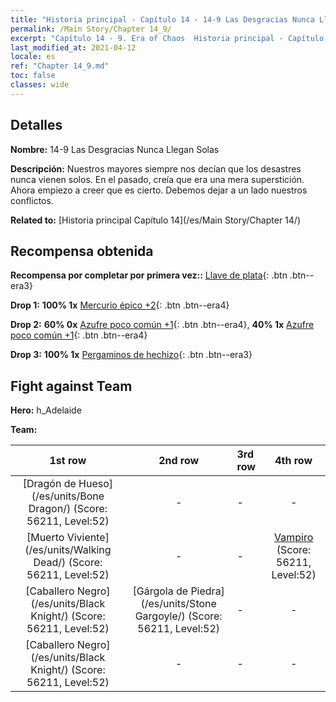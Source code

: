 ```yaml
---
title: "Historia principal - Capítulo 14 - 14-9 Las Desgracias Nunca Llegan Solas"
permalink: /Main Story/Chapter 14_9/
excerpt: "Capítulo 14 - 9. Era of Chaos  Historia principal - Capítulo 14_9. 14-9 Las Desgracias Nunca Llegan Solas"
last_modified_at: 2021-04-12
locale: es
ref: "Chapter 14_9.md"
toc: false
classes: wide
---
```


## Detalles

 **Nombre:** 14-9 Las Desgracias Nunca Llegan Solas

 **Descripción:** Nuestros mayores siempre nos decían que los desastres nunca vienen solos. En el pasado, creía que era una mera superstición. Ahora empiezo a creer que es cierto. Debemos dejar a un lado nuestros conflictos.

 **Related to:** [Historia principal Capítulo 14](/es/Main Story/Chapter 14/)

## Recompensa obtenida

 **Recompensa por completar por primera vez::** [Llave de plata](/es/Items/con_693/){: .btn .btn--era3}

 **Drop 1:** **100% 1x** [Mercurio épico +2](/es/Items/mat_49/){: .btn .btn--era4}

 **Drop 2:** **60% 0x** [Azufre poco común +1](/es/Items/mat_43/){: .btn .btn--era4}, **40% 1x** [Azufre poco común +1](/es/Items/mat_43/){: .btn .btn--era4}

 **Drop 3:** **100% 1x** [Pergaminos de hechizo](/es/Items/con_694/){: .btn .btn--era3}


## Fight against Team
 **Hero:** h_Adelaide

 **Team:**


  | 1st row | 2nd row | 3rd row | 4th row |
  |:----:|:----:|:----|:----:|
  | [Dragón de Hueso](/es/units/Bone Dragon/) (Score: 56211, Level:52)  | - | - | - |
  | [Muerto Viviente](/es/units/Walking Dead/) (Score: 56211, Level:52)  | - | - | [Vampiro](/es/units/Vampire/) (Score: 56211, Level:52)  |
  | [Caballero Negro](/es/units/Black Knight/) (Score: 56211, Level:52)  | [Gárgola de Piedra](/es/units/Stone Gargoyle/) (Score: 56211, Level:52)  | - | - |
  | [Caballero Negro](/es/units/Black Knight/) (Score: 56211, Level:52)  | - | - | - |


